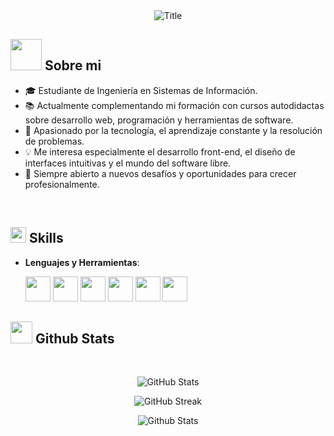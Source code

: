 <div align="center">
  <img src="https://readme-typing-svg.herokuapp.com?font=Architects+Daughter&color=%232D1B5A&size=50&center=true&vCenter=true&height=60&width=600&lines=Holaa!+Soy+Tomas+Pezzana+;Bienvenido+a+mi+perfil!" alt="Title"></img>
</div>

## <picture><img src = "https://github.com/7oSkaaa/7oSkaaa/blob/main/Images/about_me.gif?raw=true" width = 50px></picture> Sobre mi
 - 🎓 Estudiante de Ingeniería en Sistemas de Información.
 - 📚 Actualmente complementando mi formación con cursos autodidactas sobre desarrollo web, programación y herramientas de software.
 - 🚀 Apasionado por la tecnología, el aprendizaje constante y la resolución de problemas.
 - 💡 Me interesa especialmente el desarrollo front-end, el diseño de interfaces intuitivas y el mundo del software libre.
 - 🌱 Siempre abierto a nuevos desafíos y oportunidades para crecer profesionalmente.
 <br>

## <img src="https://media2.giphy.com/media/QssGEmpkyEOhBCb7e1/giphy.gif?cid=ecf05e47a0n3gi1bfqntqmob8g9aid1oyj2wr3ds3mg700bl&rid=giphy.gif" width ="25"><b> Skills</b>

<p align="center">

 - **Lenguajes y Herramientas**:

     <img src="https://img.shields.io/badge/HTML-%23E34F26.svg?style=for-the-badge&logo=html&logoColor=white" width="40" height="40" />  
     <img src="https://img.shields.io/badge/CSS-1572B6?style=for-the-badge&logo=css3&logoColor=white" width="40" height="40" />
     <img src="https://img.shields.io/badge/python-3670A0?style=for-the-badge&logo=python&logoColor=ffdd54" width="40" height="40" />
     <img src="https://img.shields.io/badge/git-%23F05033.svg?style=for-the-badge&logo=git&logoColor=white" width="40" height="40" />
     <img src="https://img.shields.io/badge/github-%23121011.svg?style=for-the-badge&logo=github&logoColor=white" width="40" height="40" />
     <img src="https://img.shields.io/badge/Visual%20Studio%20Code-0078d7.svg?style=for-the-badge&logo=visual-studio-code&logoColor=white" width="40" height="40" />


## <img src="https://media.giphy.com/media/iY8CRBdQXODJSCERIr/giphy.gif" width="35"><b> Github Stats </b>
<br>

<p align="center">
  <img src="https://github-readme-stats.vercel.app/api?username=pezzana&show_icons=true&title_color=7A7ADB&icon_color=2234AE&text_color=D3D3D3&bg_color=0,000000,130F40&locale=en" alt="GitHub Stats" />
</p>

<!-- GitHub Stats 2 -->
<p align="center">
       <img src="https://github-readme-streak-stats.herokuapp.com/?user=pezzana&background=000000&stroke=130F40&ring=2234AE&fire=D3D3D3&currStreakNum=D3D3D3&sideNums=D3D3D3&currStreakLabel=D3D3D3&sideLabels=D3D3D3&dates=D3D3D3" alt="GitHub Streak" />


<!-- GitHub Stats -->
<p align="center">
    <img src="https://raw.githubusercontent.com/bornmay/bornmay/Update/svg/Bottom.svg" alt="Github Stats" />
</p>


<br>
</p>

